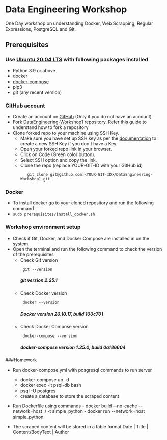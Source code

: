 # Data Engineering Workshop

One Day workshop on understanding Docker, Web Scrapping, Regular Expressions, PostgreSQL and Git.

## Prerequisites

### Use [Ubuntu 20.04 LTS](https://releases.ubuntu.com/focal/ubuntu-20.04.5-desktop-amd64.iso) with following packages installed
- Python 3.9 or above
- docker
- [docker-compose](https://docs.docker.com/compose/install/)
- pip3
- git (any recent version)

### GitHub account
- Create an account on [GitHub](https://github.com/join) (Only if you do not have an account)
- Fork [DataEngineering-Workshop1](https://github.com/UniCourt/DataEngineering-Workshop1) repository. Refer [this](https://docs.github.com/en/get-started/quickstart/fork-a-repo) guide to understand how to fork a repository
- Clone forked repo to your machine using SSH Key. 
  - Make sure you have set up SSH key as per the [documentation](https://docs.github.com/en/authentication/connecting-to-github-with-ssh/generating-a-new-ssh-key-and-adding-it-to-the-ssh-agent) to create a new SSH Key if you don't have a Key.
  - Open your forked repo link in your browser. 
  - Click on Code (Green color button).
  - Select SSH option and copy the link.
  - Clone the repo (replace YOUR-GIT-ID with your GitHub id)
    ```
       git clone git@github.com:<YOUR-GIT-ID>/DataEngineering-Workshop1.git
    ```

### Docker
- To install docker go to your cloned repository and run the following command
- `sudo prerequisites/install_docker.sh`

### Workshop environment setup 
 - Check if Git, Docker, and Docker Compose are installed in on the system. 
 - Open the terminal and run the following command to check the version of the prerequisites
   - Check Git version 
      ```
       git --version
      ```
     #####  **_git version 2.25.1_**
   -  Check Docker version
      ```
       docker --version
      ```
      ##### **_Docker version 20.10.17, build 100c701_**
   - Check Docker Compose version
      ```
       docker-compose --version
      ```
     ##### **_docker-compose version 1.25.0, build 0a186604_**
     
###Homework
  - Run docker-compose.yml with posgresql commands to run server 
    - docker-compose up -d
    - docker exec -it psql-db bash
    - psql -U postgres
     - create a database to store the scraped content
     
  -  Run Dockerfile using commands
    - docker build --no-cache --network=host ./ -t simple_python
    - docker run --network=host simple_python
    
  - The scraped content will be stored in a table format 
  Date | Title | Content/BodyText | Author
  
  
